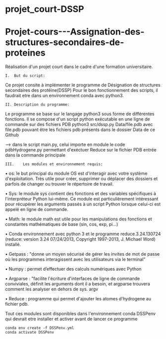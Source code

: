 # projet_court-DSSP

# Projet-cours---Assignation-des-structures-secondaires-de-proteines
Réalisation d'un projet court dans le cadre d'une formation universitaire.

	I.	But du script: 
Ce projet consite à implémenter le programme de Désignation de structures secondaires des protéine(DSSP)
Pour le bon fonctionnement des scripts, il faudrait etre dans un environnement conda avec python3.

	

 	II.	Description du programme:

Le programme se base sur le langage python3 sous forme de différentes fonctions.
Il se compose d'un script python exécutable en une ligne de commande sur des fichiers PDB
    python3 src/dssp.py Data/file.pdb
avec file.pdb pouvant être les fichiers pdb présents dans le dossier Data de ce Github
    
 --> dans le script main.py, celui importe en module le code pdbHydrogene.py permettant d'exéctuer Reduce sur le fichier PDB entrée dans la commande principale
    


	III.	Les modules et environnement requis:
   • os: le but principal du module OS est d'interagir avec votre système d'exploitation. Très utile pour créer, supprimer ou déplacer des dossiers et parfois de changer ou trouver le répertoire de travail.
   
   • Sys: le module sys contient des fonctions et des variables spécifiques à l'interpréteur Python lui-même. Ce module est particulièrement intéressant pour récupérer les arguments passés à un script Python lorsque celui-ci est appelé en ligne de commande.
   
   • Math: le module math est utile pour les manipulations des fonctions et constantes mathématiques de base (sin, cos, exp, pi...)
   
   • Conda environnement avec python 3 et le programme reduce.3.24.130724 (reduce: version 3.24 07/24/2013, Copyright 1997-2013, J. Michael Word) installé.
   
   • Getpass : "donne un moyen sécurisé de gérer les invites de mot de passe où les programmes interagissent avec les utilisateurs via le terminal"
   
   • Numpy : permet d’effectuer des calculs numériques avec Python
   
   • Argparse : "facilite l'écriture d'interfaces de ligne de commande conviviales, définit les arguments dont il a besoin, et argparse trouvera comment les analyser en dehors de sys. argv
   
   • Reduce : programme qui permet d'ajouter les atomes d'hydrogene au fichier pdb. 
   
   Tout ces modules sont disponibles dans l'environnement conda DSSPenv qui devrait etre installer et activer avant de lancer ce programme
   
	conda env create -f DSSPenv.yml
	conda activate DSSPenv
   
   

